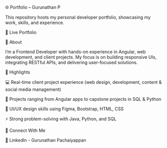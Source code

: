 🌐 Portfolio – Gurunathan P

This repository hosts my personal developer portfolio, showcasing my work, skills, and experience.

🔹 Live Portfolio

🔹 About

I’m a Frontend Developer with hands-on experience in Angular, web development, and client projects. My focus is on building responsive UIs, integrating RESTful APIs, and delivering user-focused solutions.

🔹 Highlights

💻 Real-time client project experience (web design, development, content & social media management)

🚀 Projects ranging from Angular apps to capstone projects in SQL & Python

🎨 UI/UX design skills using Figma, Bootstrap, HTML, CSS

⚡ Strong problem-solving with Java, Python, and SQL

🔹 Connect With Me

💼 LinkedIn - Gurunathan Pachaiyappan

